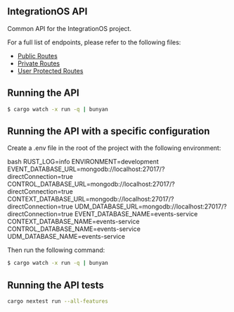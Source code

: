 ## IntegrationOS API

Common API for the IntegrationOS project.

For a full list of endpoints, please refer to the following files:

- [Public Routes](./src/router/public.rs)
- [Private Routes](./src/router/secured_jwt.rs)
- [User Protected Routes](./src/router/secured_key.rs)

## Running the API

```bash
$ cargo watch -x run -q | bunyan
```

## Running the API with a specific configuration

Create a .env file in the root of the project with the following environment:

bash
RUST_LOG=info
ENVIRONMENT=development
EVENT_DATABASE_URL=mongodb://localhost:27017/?directConnection=true
CONTROL_DATABASE_URL=mongodb://localhost:27017/?directConnection=true
CONTEXT_DATABASE_URL=mongodb://localhost:27017/?directConnection=true
UDM_DATABASE_URL=mongodb://localhost:27017/?directConnection=true
EVENT_DATABASE_NAME=events-service
CONTEXT_DATABASE_NAME=events-service
CONTROL_DATABASE_NAME=events-service
UDM_DATABASE_NAME=events-service


Then run the following command:

```bash
$ cargo watch -x run -q | bunyan
```

## Running the API tests

```bash
cargo nextest run --all-features
```
